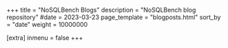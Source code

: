 +++
title = "NoSQLBench Blogs"
description = "NoSQLBench blog repository"
#date = 2023-03-23
page_template = "blogposts.html"
sort_by = "date"
weight = 10000000

[extra]
inmenu = false
+++

